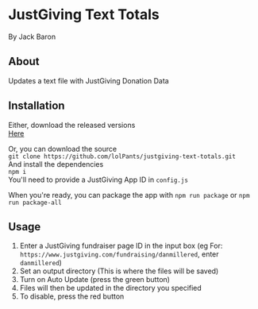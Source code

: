 # JustGiving Text Totals
By Jack Baron  

## About
Updates a text file with JustGiving Donation Data

## Installation
Either, download the released versions  
[Here](https://github.com/lolPants/justgiving-text-totals/releases)  

Or, you can download the source  
`git clone https://github.com/lolPants/justgiving-text-totals.git`  
And install the dependencies  
`npm i`  
You'll need to provide a JustGiving App ID in `config.js`  

When you're ready, you can package the app with `npm run package` or `npm run package-all`  

## Usage
1. Enter a JustGiving fundraiser page ID in the input box (eg For: `https://www.justgiving.com/fundraising/danmillered`, enter `danmillered`)  
2. Set an output directory (This is where the files will be saved)  
3. Turn on Auto Update (press the green button)  
4. Files will then be updated in the directory you specified
5. To disable, press the red button